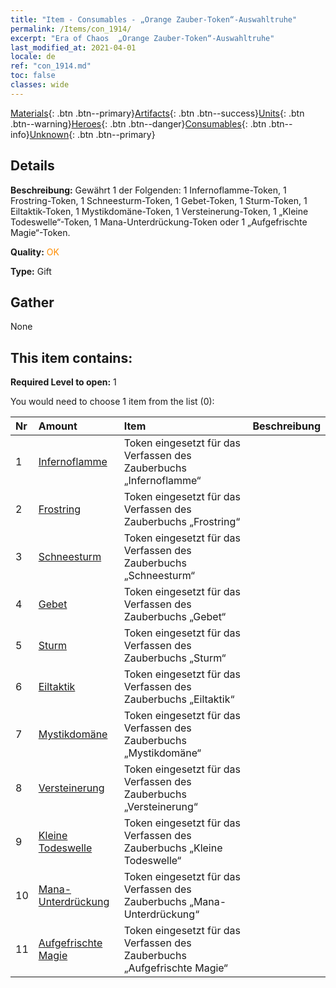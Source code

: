 ```yaml
---
title: "Item - Consumables - „Orange Zauber-Token“-Auswahltruhe"
permalink: /Items/con_1914/
excerpt: "Era of Chaos  „Orange Zauber-Token“-Auswahltruhe"
last_modified_at: 2021-04-01
locale: de
ref: "con_1914.md"
toc: false
classes: wide
---
```

 [Materials](/de/Items/){: .btn .btn--primary}[Artifacts](/de/Items/Artifacts/){: .btn .btn--success}[Units](/de/Items/Units/){: .btn .btn--warning}[Heroes](/de/Items/Heroes/){: .btn .btn--danger}[Consumables](/de/Items/Consumables/){: .btn .btn--info}[Unknown](/de/Items/Unknown/){: .btn .btn--primary}

## Details
 **Beschreibung:** Gewährt 1 der Folgenden: 1 Infernoflamme-Token, 1 Frostring-Token, 1 Schneesturm-Token, 1 Gebet-Token, 1 Sturm-Token, 1 Eiltaktik-Token, 1 Mystikdomäne-Token, 1 Versteinerung-Token, 1 „Kleine Todeswelle“-Token, 1 Mana-Unterdrückung-Token oder 1 „Aufgefrischte Magie“-Token.

 **Quality:** <span style="color: #FF8C00">OK</span>

 **Type:** Gift

## Gather

  None

## This item contains:

 **Required Level to open:** 1

 You would need to choose 1 item from the list (0):

  | Nr | Amount |     Item    | Beschreibung |
  |:---|:-------|:------------|:-----------:|
  | 1 | [Infernoflamme](/de/Items/her_406/) | Token eingesetzt für das Verfassen des Zauberbuchs „Infernoflamme“ | 
  | 2 | [Frostring](/de/Items/her_421/) | Token eingesetzt für das Verfassen des Zauberbuchs „Frostring“ | 
  | 3 | [Schneesturm](/de/Items/her_423/) | Token eingesetzt für das Verfassen des Zauberbuchs „Schneesturm“ | 
  | 4 | [Gebet](/de/Items/her_432/) | Token eingesetzt für das Verfassen des Zauberbuchs „Gebet“ | 
  | 5 | [Sturm](/de/Items/her_445/) | Token eingesetzt für das Verfassen des Zauberbuchs „Sturm“ | 
  | 6 | [Eiltaktik](/de/Items/her_450/) | Token eingesetzt für das Verfassen des Zauberbuchs „Eiltaktik“ | 
  | 7 | [Mystikdomäne](/de/Items/her_470/) | Token eingesetzt für das Verfassen des Zauberbuchs „Mystikdomäne“ | 
  | 8 | [Versteinerung](/de/Items/her_471/) | Token eingesetzt für das Verfassen des Zauberbuchs „Versteinerung“ | 
  | 9 | [Kleine Todeswelle](/de/Items/her_456/) | Token eingesetzt für das Verfassen des Zauberbuchs „Kleine Todeswelle“ | 
  | 10 | [Mana-Unterdrückung](/de/Items/her_480/) | Token eingesetzt für das Verfassen des Zauberbuchs „Mana-Unterdrückung“ | 
  | 11 | [Aufgefrischte Magie](/de/Items/her_482/) | Token eingesetzt für das Verfassen des Zauberbuchs „Aufgefrischte Magie“ | 
